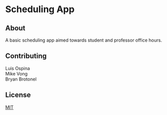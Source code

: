 # Scheduling App

## About

A basic scheduling app aimed towards student and professor office hours.

## Contributing

Luis Ospina  
Mike Vong  
Bryan Brotonel  

## License
[MIT](https://choosealicense.com/licenses/mit/)